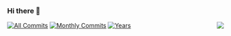 ### Hi there 👋

<img align="right" src="https://github-readme-stats.vercel.app/api?username=awaken233&show_icons=true" />

[![All Commits](https://badges.pufler.dev/commits/all/terrymanu?style=social)](https://badges.pufler.dev)
[![Monthly Commits](https://badges.pufler.dev/commits/monthly/terrymanu?style=social)](https://badges.pufler.dev)
[![Years](https://badges.pufler.dev/years/terrymanu?style=social)](https://badges.pufler.dev)
